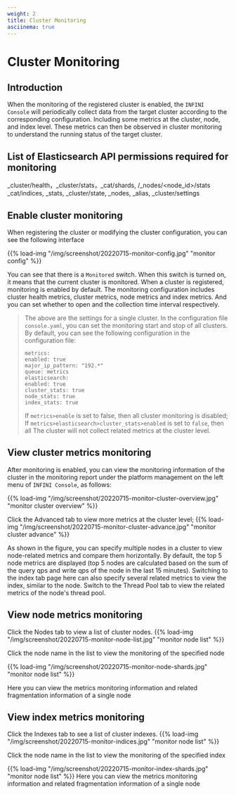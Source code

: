 ```yaml
---
weight: 2
title: Cluster Monitoring
asciinema: true
---
```


# Cluster Monitoring

## Introduction

When the monitoring of the registered cluster is enabled, the `INFINI Console` will periodically collect data from the target cluster according to the corresponding configuration.
Including some metrics at the cluster, node, and index level. These metrics can then be observed in cluster monitoring to understand the running status of the target cluster.

## List of Elasticsearch API permissions required for monitoring

\_cluster/health，\_cluster/stats，\_cat/shards, /\_nodes/<node_id>/stats
\_cat/indices, \_stats, \_cluster/state, \_nodes, \_alias, \_cluster/settings

## Enable cluster monitoring

When registering the cluster or modifying the cluster configuration, you can see the following interface

{{% load-img "/img/screenshot/20220715-monitor-config.jpg" "monitor config" %}}

You can see that there is a `Monitored` switch. When this switch is turned on, it means that the current cluster is monitored.
When a cluster is registered, monitoring is enabled by default. The monitoring configuration includes cluster health metrics, cluster metrics, node metrics and index metrics.
And you can set whether to open and the collection time interval respectively.

> The above are the settings for a single cluster. In the configuration file `console.yaml`, you can set the monitoring start and stop of all clusters. By default, you can see the following configuration in the configuration file:
>
> ```aidl
> metrics:
> enabled: true
> major_ip_pattern: "192.*"
> queue: metrics
> elasticsearch:
> enabled: true
> cluster_stats: true
> node_stats: true
> index_stats: true
> ```
>
> If `metrics>enable` is set to false, then all cluster monitoring is disabled;
> If `metrics>elasticsearch>cluster_stats>enabled` is set to `false`, then all
> The cluster will not collect related metrics at the cluster level.

## View cluster metrics monitoring

After monitoring is enabled, you can view the monitoring information of the cluster in the monitoring report under the platform management on the left menu of `INFINI Console`, as follows:

{{% load-img "/img/screenshot/20220715-monitor-cluster-overview.jpg" "monitor cluster overview" %}}

Click the Advanced tab to view more metrics at the cluster level;
{{% load-img "/img/screenshot/20220715-monitor-cluster-advance.jpg" "monitor cluster advance" %}}

As shown in the figure, you can specify multiple nodes in a cluster to view node-related metrics and compare them horizontally.
By default, the top 5 node metrics are displayed (top 5 nodes are calculated based on the sum of the query qps and write qps of the node in the last 15 minutes).
Switching to the index tab page here can also specify several related metrics to view the index, similar to the node.
Switch to the Thread Pool tab to view the related metrics of the node's thread pool.

## View node metrics monitoring

Click the Nodes tab to view a list of cluster nodes.
{{% load-img "/img/screenshot/20220715-monitor-node-list.jpg" "monitor node list" %}}

Click the node name in the list to view the monitoring of the specified node

{{% load-img "/img/screenshot/20220715-monitor-node-shards.jpg" "monitor node list" %}}

Here you can view the metrics monitoring information and related fragmentation information of a single node

## View index metrics monitoring

Click the Indexes tab to see a list of cluster indexes.
{{% load-img "/img/screenshot/20220715-monitor-indices.jpg" "monitor node list" %}}

Click the node name in the list to view the monitoring of the specified index

{{% load-img "/img/screenshot/20220715-monitor-index-shards.jpg" "monitor node list" %}}
Here you can view the metrics monitoring information and related fragmentation information of a single node
